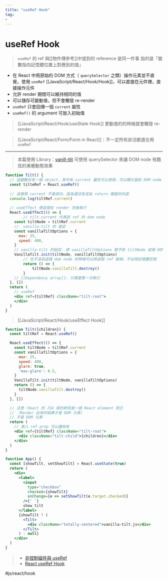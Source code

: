 ```yaml
---
title: "useRef Hook"
tag: 
- 
---
```

# useRef Hook

> `useRef` 的 ref 與[[物件傳參考]]中提到的 reference 是同一件事
> 指的是「變數指向記憶體位置上對應到的值」

- 在 React 中用原始的 DOM 方式（ `querySelector` 之類）操作元素並不直覺，使用 `useRef` [[JavaScript/React/Hook/Hook]]，可以直接在元件裡，直接操作元件
- 允許 render 期間可以維持相同的值
- 可以儲存可變動值，但不會觸發 re-render
- `useRef` 只會回傳一個  `current` 屬性
- `useRef()` 的 argument 可放入初始值

>[[JavaScript/React/Hook/useState Hook]] 更動值的的時候就會觸發 re-render

>[[JavaScript/React/Form/Form in React]]：不一定所有狀況都適合用 `useRef`

---

>本篇使用 Library：[vanill-tilt](https://micku7zu.github.io/vanilla-tilt.js/index.html)
>可使用 querySelector 來讓 DOM node 有酷炫的漸層動態效果
```jsx
function Tilt() {
  // 這變數存有一個 object，其中有 current 屬性可以使用，可以顯示當前 DOM node
  const tilteRef = React.useRef()
	
  // 這樣用 current 不會成功，因為還沒有渲染 return 裡面的內容
  console.log(tiltRef.current)
	
  // useEffect 使這個在 render 完後執行
  React.useEffect(() => {
		// tilt.current 代表該 ref 的 dom node
    const tiltNode = tiltRef.current
    //  vanilla-tilt 的 設定
    const vanillaTiltOptions = {
      max: 25,
      speed: 400,
    }
    // vanilla-tilt 的設定: 將 vanillaTiltOptions 賦予到 tiltNode 這個 DOM node 上
    VanillaTilt.init(tiltNode, vanillaTiltOptions)
		// 在不渲染這個 dom node 的時候可以將這個 ref 刪掉，不佔用記憶體空間
		return () => {
			tiltNode.vanillaTilt.destroy()
		}
	// [[Dependency array]]: 只需要第一次執行 
  }, [])
  return (
    // useRef
    <div ref={tiltRef} className="tilt-root">
    </div>
  )
}
```
>[[JavaScript/React/Hook/useEffect Hook]]
```jsx
function Tilt({children}) {
  const tiltRef = React.useRef()

  React.useEffect(() => {
    const tiltNode = tiltRef.current
    const vanillaTiltOptions = {
      max: 25,
      speed: 400,
      glare: true,
      'max-glare': 0.5,
    }
    VanillaTilt.init(tiltNode, vanillaTiltOptions)
    return () => {
      tiltNode.vanillaTilt.destroy()
    }
  }, [])

  // 注意：React 的 JSX 寫的終究是一個 React element 而已
  // （Render 出來的結果才是 DOM 元素）
  // 不是 DOM 元素 
  return (
    // 放入 ref prop 可以讓他有
    <div ref={tiltRef} className="tilt-root">
      <div className="tilt-child">{children}</div>
    </div>
  )
}

function App() {
  const [showTilt, setShowTilt] = React.useState(true)
  return (
    <div>
      <label>
        <input
          type="checkbox"
          checked={showTilt}
          onChange={e => setShowTilt(e.target.checked)}
        />{' '}
        show tilt
      </label>
      {showTilt ? (
        <Tilt>
          <div className="totally-centered">vanilla-tilt.js</div>
        </Tilt>
      ) : null}
    </div>
  )
}
```


>- [非控制組件與 useRef](https://ithelp.ithome.com.tw/articles/10246939)
>- [React useRef Hook](https://www.w3schools.com/react/react_useref.asp)

#js/react/hook